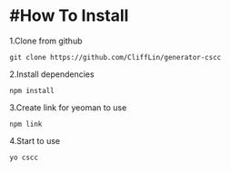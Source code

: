 #How To Install
===============

1.Clone from github

`git clone https://github.com/CliffLin/generator-cscc`

2.Install dependencies

  `npm install`
  
3.Create link for yeoman to use

  `npm link`
  
4.Start to use

  `yo cscc`
